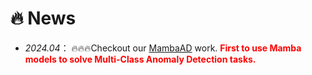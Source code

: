 # 🔥 News
- *2024.04*： 🔥🔥🔥Checkout our [MambaAD](https://arxiv.org/abs/2404.06564) work. <strong> <span style="color:red"> First to use Mamba models to solve Multi-Class Anomaly Detection tasks. </span> </strong>

